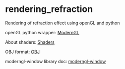 # rendering_refraction
Rendering of refraction effect using openGL and python

openGL python wrapper:
<a href="https://moderngl.readthedocs.io/en/5.8.2/" target="_blank">ModernGL</a>

About shaders:
<a href="https://developer.mozilla.org/en-US/docs/Games/Techniques/3D_on_the_web/GLSL_Shaders" target="_blank">Shaders</a>

OBJ format:
<a href="https://www.cs.cmu.edu/~mbz/personal/graphics/obj.html" target="_blank">OBJ</a>

moderngl-window library doc:
<a href="https://moderngl-window.readthedocs.io/en/latest/index.html" target="_blank">moderngl-window</a>
